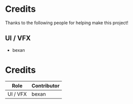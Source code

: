 # Credits

Thanks to the following people for helping make this project!

## UI / VFX
- bexan

# Credits

| Role     | Contributor |
|----------|-------------|
| UI / VFX | bexan       |
